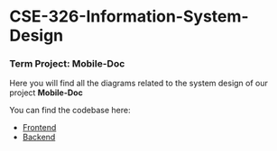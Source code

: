 # CSE-326-Information-System-Design

### Term Project: Mobile-Doc
Here you will find all the diagrams related to the system design of our project **Mobile-Doc**

You can find the codebase here:
- [Frontend](https://github.com/gang-of-6/mobile-doc-frontend)
- [Backend](https://github.com/gang-of-6/mobile-doc-backend)
